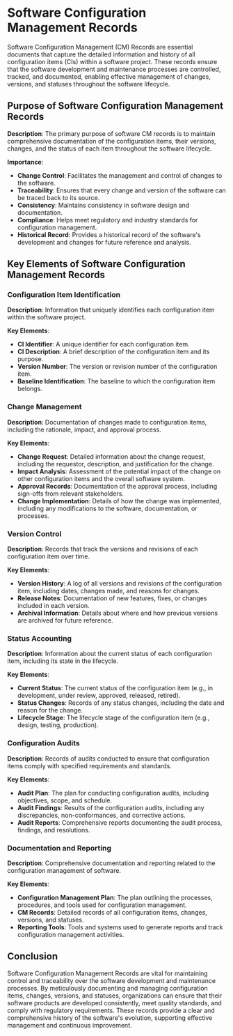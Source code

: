 # Software Configuration Management Records

Software Configuration Management (CM) Records are essential documents that capture the detailed information and history of all configuration items (CIs) within a software project. These records ensure that the software development and maintenance processes are controlled, tracked, and documented, enabling effective management of changes, versions, and statuses throughout the software lifecycle.

## Purpose of Software Configuration Management Records

**Description**: The primary purpose of software CM records is to maintain comprehensive documentation of the configuration items, their versions, changes, and the status of each item throughout the software lifecycle.

**Importance**:
- **Change Control**: Facilitates the management and control of changes to the software.
- **Traceability**: Ensures that every change and version of the software can be traced back to its source.
- **Consistency**: Maintains consistency in software design and documentation.
- **Compliance**: Helps meet regulatory and industry standards for configuration management.
- **Historical Record**: Provides a historical record of the software's development and changes for future reference and analysis.

## Key Elements of Software Configuration Management Records

### Configuration Item Identification

**Description**: Information that uniquely identifies each configuration item within the software project.

**Key Elements**:
- **CI Identifier**: A unique identifier for each configuration item.
- **CI Description**: A brief description of the configuration item and its purpose.
- **Version Number**: The version or revision number of the configuration item.
- **Baseline Identification**: The baseline to which the configuration item belongs.

### Change Management

**Description**: Documentation of changes made to configuration items, including the rationale, impact, and approval process.

**Key Elements**:
- **Change Request**: Detailed information about the change request, including the requestor, description, and justification for the change.
- **Impact Analysis**: Assessment of the potential impact of the change on other configuration items and the overall software system.
- **Approval Records**: Documentation of the approval process, including sign-offs from relevant stakeholders.
- **Change Implementation**: Details of how the change was implemented, including any modifications to the software, documentation, or processes.

### Version Control

**Description**: Records that track the versions and revisions of each configuration item over time.

**Key Elements**:
- **Version History**: A log of all versions and revisions of the configuration item, including dates, changes made, and reasons for changes.
- **Release Notes**: Documentation of new features, fixes, or changes included in each version.
- **Archival Information**: Details about where and how previous versions are archived for future reference.

### Status Accounting

**Description**: Information about the current status of each configuration item, including its state in the lifecycle.

**Key Elements**:
- **Current Status**: The current status of the configuration item (e.g., in development, under review, approved, released, retired).
- **Status Changes**: Records of any status changes, including the date and reason for the change.
- **Lifecycle Stage**: The lifecycle stage of the configuration item (e.g., design, testing, production).

### Configuration Audits

**Description**: Records of audits conducted to ensure that configuration items comply with specified requirements and standards.

**Key Elements**:
- **Audit Plan**: The plan for conducting configuration audits, including objectives, scope, and schedule.
- **Audit Findings**: Results of the configuration audits, including any discrepancies, non-conformances, and corrective actions.
- **Audit Reports**: Comprehensive reports documenting the audit process, findings, and resolutions.

### Documentation and Reporting

**Description**: Comprehensive documentation and reporting related to the configuration management of software.

**Key Elements**:
- **Configuration Management Plan**: The plan outlining the processes, procedures, and tools used for configuration management.
- **CM Records**: Detailed records of all configuration items, changes, versions, and statuses.
- **Reporting Tools**: Tools and systems used to generate reports and track configuration management activities.

## Conclusion

Software Configuration Management Records are vital for maintaining control and traceability over the software development and maintenance processes. By meticulously documenting and managing configuration items, changes, versions, and statuses, organizations can ensure that their software products are developed consistently, meet quality standards, and comply with regulatory requirements. These records provide a clear and comprehensive history of the software's evolution, supporting effective management and continuous improvement.
